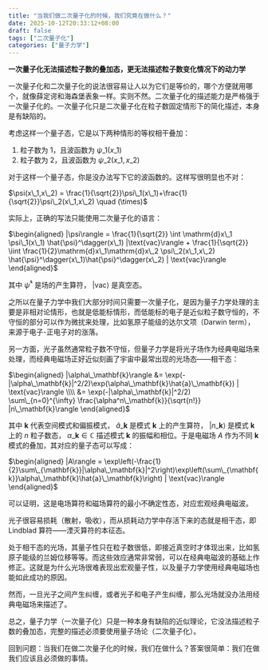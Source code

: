 ```yaml
---
title: "当我们做二次量子化的时候，我们究竟在做什么？"
date: 2025-10-12T20:33:12+08:00
draft: false
tags: ["二次量子化"]
categories: ["量子力学"]
---
```


**一次量子化无法描述粒子数的叠加态，更无法描述粒子数变化情况下的动力学**

一次量子化和二次量子化的说法很容易让人以为它们是等价的，哪个方便就用哪个，就像薛定谔和海森堡表象一样。实则不然。二次量子化的描述能力是严格强于一次量子化的。一次量子化只是二次量子化在粒子数固定情形下的简化描述，本身是有缺陷的。

考虑这样一个量子态，它是以下两种情形的等权相干叠加：

1. 粒子数为 1，且波函数为 $\psi\_1(x\_1)$
2. 粒子数为 2，且波函数为 $\psi\_2(x\_1, x\_2)$

对于这样一个量子态，你是没办法写下它的波函数的。这样写很明显也不对：

$\psi(x\_1,x\_2) = \frac{1}{\sqrt{2}}\psi\_1(x\_1)+\frac{1}{\sqrt{2}}\psi\_2(x\_1,x\_2) \quad (\times)$

实际上，正确的写法只能使用二次量子化的语言：

$\begin{aligned} |\psi\rangle = \frac{1}{\sqrt{2}} \int \mathrm{d}x\_1 \psi\_1(x\_1) \hat{\psi}^\dagger(x\_1) |\text{vac}\rangle + \frac{1}{\sqrt{2}} \iint \frac{1}{2}\mathrm{d}x\_1\mathrm{d}x\_2 \psi\_2(x\_1,x\_2) \hat{\psi}^\dagger(x\_1)\hat{\psi}^\dagger(x\_2) | \text{vac}\rangle \end{aligned}$

其中 $\hat{\psi}^\dagger$ 是场的产生算符， $|\text{vac}\rangle$ 是真空态。

之所以在量子力学中我们大部分时间只需要一次量子化，是因为量子力学处理的主要是非相对论情形，也就是低能标情形，而低能标的电子是近似粒子数守恒的，不守恒的部分可以作为微扰来处理，比如氢原子能级的达尔文项（Darwin term），来源于电子-正电子对的涨落。

另一方面，光子虽然通常粒子数不守恒，但量子力学是将光子场作为经典电磁场来处理，而经典电磁场正好近似刻画了宇宙中最常出现的光场态——相干态：

$\begin{aligned} |\alpha\_\mathbf{k}\rangle &=  \exp(-|\alpha\_\mathbf{k}|^2/2)\exp(\alpha\_\mathbf{k}\hat{a}\_\mathbf{k}) | \text{vac}\rangle \\\\ &= \exp(-|\alpha\_\mathbf{k}|^2/2) \sum\_{n=0}^{\infty} \frac{\alpha^n\_\mathbf{k}}{\sqrt{n!}} |n\_\mathbf{k}\rangle \end{aligned}$

其中 $\mathbf{k}$ 代表空间模式和偏振模式， $\hat{a}\_\mathbf{k}$ 是模式 $\mathbf{k}$ 上的产生算符， $|n\_\mathbf{k}\rangle$ 是模式 $\mathbf{k}$ 上的 $n$ 粒子数态， $\alpha\_\mathbf{k} \in \mathbb{C}$ 描述模式 $\mathbf{k}$ 的振幅和相位。于是电磁场 $A$ 作为不同 $\mathbf{k}$ 模式的叠加，其对应的量子态可以写成：

$\begin{aligned} |A\rangle = \exp\left(-\frac{1}{2}\sum\_{\mathbf{k}}|\alpha\_\mathbf{k}|^2\right)\exp\left(\sum\_{\mathbf{k}}\alpha\_\mathbf{k}\hat{a}\_\mathbf{k}\right) | \text{vac}\rangle \end{aligned}$

可以证明，这是电场算符和磁场算符的最小不确定性态，对应宏观经典电磁波。

光子很容易损耗（散射，吸收），而从损耗动力学中存活下来的态就是相干态，即 Lindblad 算符——湮灭算符的本征态。

处于相干态的光场，其量子性只在粒子数很低，即接近真空时才体现出来，比如氢原子能级的兰姆位移等等。而这些效应通常非常弱，可以在经典电磁波的基础上作修正。这就是为什么光场很难表现出宏观量子性，以及量子力学使用经典电磁场也能如此成功的原因。

然而，一旦光子之间产生纠缠，或者光子和电子产生纠缠，那么光场就没办法用经典电磁场来描述了。

总之，量子力学（一次量子化）只是一种本身有缺陷的近似理论，它没法描述粒子数的叠加态，完整的描述必须要使用量子场论（二次量子化）。

回到问题：当我们在做二次量子化的时候，我们在做什么？答案很简单：我们在做我们应该且必须做的事情。